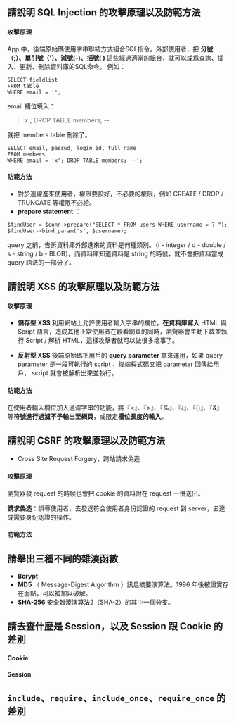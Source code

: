 ## 請說明 SQL Injection 的攻擊原理以及防範方法
#### 攻擊原理 
  App 中，後端原始碼使用字串聯結方式組合SQL指令。外部使用者，把 **分號（;）、單引號（'）、減號(-)、括號( )** 這些經過適當的組合，就可以成爲查詢、插入、更新、刪除資料庫的SQL命令。
  例如：

```
SELECT fieldlist
FROM table
WHERE email = '';
```
email 欄位填入：
> x'; DROP TABLE members; --
> 
就把 members table 刪除了。

```
SELECT email, passwd, login_id, full_name
FROM members
WHERE email = 'x'; DROP TABLE members; --';
```
#### 防範方法
- 對於連線進來使用者，權限要設好，不必要的權限，例如 CREATE / DROP / TRUNCATE 等權限不必給。
- **prepare statement** ：
  
```
$findUser = $conn->prepare("SELECT * FROM users WHERE username = ? ");
$findUser->bind_param('s', $username);
```

query 之前，告訴資料庫外部進來的資料是何種類別。（i - integer / d - double / s - string / b - BLOB）。而資料庫知道資料是 string 的時候，就不會把資料當成 query 語法的一部分了。


## 請說明 XSS 的攻擊原理以及防範方法
#### 攻擊原理 
- **儲存型 XSS** 
利用網站上允許使用者輸入字串的欄位，**在資料庫寫入** HTML 與 Script 語言，造成其他正常使用者在觀看網頁的同時，瀏覽器會主動下載並執行 Script / 解析 HTML，這樣攻擊者就可以做很多壞事了。

- **反射型 XSS** 
後端原始碼把用戶的 **query parameter** 拿來運用，如果 query parameter 是一段可執行的 script ，後端程式碼又把 parameter 回傳給用戶， script 就會被解析出來並執行。

#### 防範方法

  在使用者輸入欄位加入過濾字串的功能，將『<』、『>』、『%』、『/』、『()』、『&』等**符號進行過濾不予輸出至網頁**，或限定**欄位長度的輸入**。



## 請說明 CSRF 的攻擊原理以及防範方法
- Cross Site Request Forgery，跨站請求偽造
#### 攻擊原理 
瀏覽器發 request 的時候也會把 cookie 的資料附在 request 一併送出。

**請求偽造**：誤導使用者，去發送符合使用者身份認證的 request 到 server，去達成需要身份認證的操作。


#### 防範方法


## 請舉出三種不同的雜湊函數
- **Bcrypt**
- **MD5**
（ Message-Digest Algorithm ）訊息摘要演算法。1996  年後被證實存在弱點，可以被加以破解。
- **SHA-256**
安全雜湊演算法2（SHA-2）的其中一個分支。


## 請去查什麼是 Session，以及 Session 跟 Cookie 的差別
#### Cookie


#### Session





## `include`、`require`、`include_once`、`require_once` 的差別